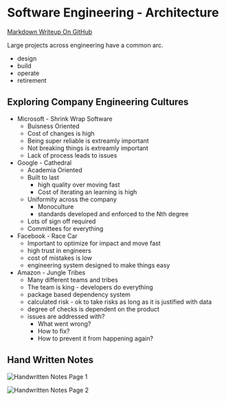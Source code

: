# Software Engineering - Architecture

[Markdown Writeup On GitHub](https://github.com/wandyezj/Random/blob/master/notes/software_engineering_2019-01-08.md)

Large projects across engineering have a common arc.

* design
* build
* operate
* retirement

## Exploring Company Engineering Cultures

* Microsoft - Shrink Wrap Software
    * Buisness Oriented
    * Cost of changes is high
    * Being super reliable is extreamly important
    * Not breaking things is extreamly important
    * Lack of process leads to issues
* Google - Cathedral
    * Academia Oriented
    * Built to last
        * high quality over moving fast
        * Cost of iterating an learning is high
    * Uniformity across the company
        * Monoculture
        * standards developed and enforced to the Nth degree
    * Lots of sign off required
    * Committees for everything
* Facebook - Race Car
    * Important to optimize for impact and move fast
    * high trust in engineers
    * cost of mistakes is low
    * engineering system designed to make things easy
* Amazon - Jungle Tribes
    * Many different teams and tribes
    * The team is king - developers do everything
    * package based dependency system
    * calculated risk - ok to take risks as long as it is justified with data
    * degree of checks is dependent on the product
    * issues are addressed with?
        * What went wrong?
        * How to fix?
        * How to prevent it from happening again?

## Hand Written Notes
![Handwritten Notes Page 1](.\software_engineering_2019-01-08_1.jpg)

![Handwritten Notes Page 2](.\software_engineering_2019-01-08_2.jpg)